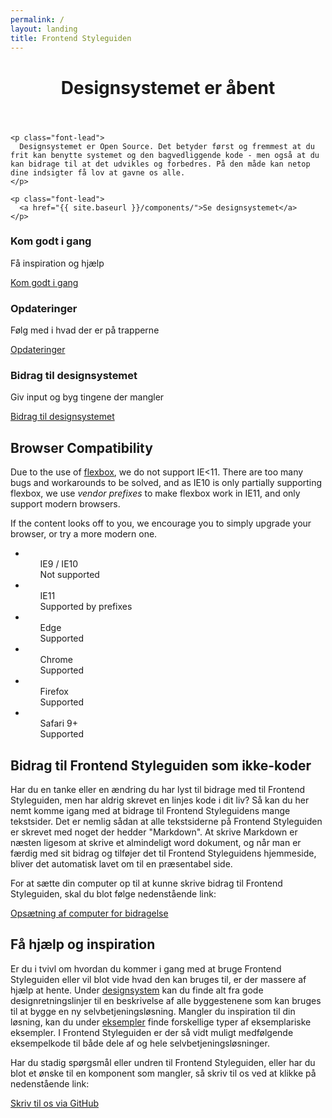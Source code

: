 ```yaml
---
permalink: /
layout: landing
title: Frontend Styleguiden
---
```


<div class="row">
  <div class="col-12 styleguide-content content">
    <header>
      <h1>Designsystemet er åbent</h1>
    </header>

    <p class="font-lead">
      Designsystemet er Open Source. Det betyder først og fremmest at du frit kan benytte systemet og den bagvedliggende kode - men også at du kan bidrage til at det udvikles og forbedres. På den måde kan netop dine indsigter få lov at gavne os alle.
    </p>

    <p class="font-lead">
      <a href="{{ site.baseurl }}/components/">Se designsystemet</a>
    </p>
  </div>
  <div class="md-col-4">
    <div class="card card-medium">
        <div class="card-header">
            <h3>Kom godt i gang</h3>
            <p>Få inspiration og hjælp</p>
        </div>
        <div class="card-block card-content card-center">
          <div>
            <i class="mdi mdi-thumb-up-outline mdi-48px"></i>
          </div>
        </div>
        <div class="card-action">
            <a href="{{ site.baseurl }}/getting-started/">Kom godt i gang</a>
        </div>
    </div>
  </div>
  <div class="md-col-4">
    <div class="card card-medium">
        <div class="card-header">
            <h3>Opdateringer</h3>
            <p>Følg med i hvad der er på trapperne</p>
        </div>
        <div class="card-block card-content card-center">
            <i class="mdi mdi-autorenew mdi-48px"></i>
        </div>
        <div class="card-action">
            <a href="{{ site.baseurl }}/whats-new/product-roadmap/">Opdateringer</a>
        </div>
    </div>
  </div>
  <div class="md-col-4">
    <div class="card card-medium">
        <div class="card-header">
            <h3>Bidrag til designsystemet</h3>
            <p>Giv input og byg tingene der mangler</p>
        </div>
        <div class="card-block card-content card-center">
            <i class="mdi mdi-source-branch mdi-48px"></i>
        </div>
        <div class="card-action">
            <a href="{{ site.baseurl }}/getting-started/bidrag-til-designsystemet/">Bidrag til designsystemet</a>
        </div>
    </div>
  </div>
</div>
<div class="row">
  <div class="col-12">
    <h2>Browser Compatibility</h2>
    <!--<div class="alert alert-warning">
      <div class="alert-body">
        <h3 class="alert-heading">Warning</h3>
        <div class="alert-text">-->
          <p>Due to the use of <a href="https://css-tricks.com/snippets/css/a-guide-to-flexbox/#flexbox-background">flexbox</a>, we do not support IE<11. There are too many bugs and workarounds to be solved, and as IE10 is only partially supporting flexbox, we use <em>vendor prefixes</em> to make flexbox work in IE11, and only support modern browsers.</p>
          <p>If the content looks off to you, we encourage you to simply upgrade your browser, or try a more modern one.</p>
        <!--</div>
      </div>
    </div>-->
  </div>
  <div class="row mt-3">
    <div class="col-12">
      <ul class="transparent-list">
        <div class="row">
          <div class="col-12 col-md-6 col-lg-4">
            <li>
              <ul class="list-tile">
                <div class="list-tile-icon">
                  <i class="mdi mdi-internet-explorer"></i>
                </div>
                <div class="list-tile-content">
                  <div class="list-tile-title">IE9 / IE10</div>
                  <div class="list-tile-subtitle">Not supported</div>
                </div>
                <div class="list-tile-action">
                  <i class="mdi mdi-close text-error"></i>
                </div>
              </ul>
            </li>
          </div>
          <div class="col-12 col-md-6 col-lg-4">
            <li>
              <ul class="list-tile">
                <div class="list-tile-icon">
                  <i class="mdi mdi-internet-explorer"></i>
                </div>
                <div class="list-tile-content">
                  <div class="list-tile-title">IE11</div>
                  <div class="list-tile-subtitle">Supported by prefixes</div>
                </div>
                <div class="list-tile-action">
                  <i class="mdi mdi-check text-success"></i>
                </div>
              </ul>
            </li>
          </div>
          <div class="col-12 col-md-6 col-lg-4">
            <li>
              <ul class="list-tile">
                <div class="list-tile-icon">
                  <i class="mdi mdi-edge"></i>
                </div>
                <div class="list-tile-content">
                  <div class="list-tile-title">Edge</div>
                  <div class="list-tile-subtitle">Supported</div>
                </div>
                <div class="list-tile-action">
                  <i class="mdi mdi-check text-success"></i>
                </div>
              </ul>
            </li>
          </div>
          <div class="col-12 col-md-6 col-lg-4">
            <li>
              <ul class="list-tile">
                <div class="list-tile-icon">
                  <i class="mdi mdi-google-chrome"></i>
                </div>
                <div class="list-tile-content">
                  <div class="list-tile-title">Chrome</div>
                  <div class="list-tile-subtitle">Supported</div>
                </div>
                <div class="list-tile-action">
                  <i class="mdi mdi-check text-success"></i>
                </div>
              </ul>
            </li>
          </div>
          <div class="col-12 col-md-6 col-lg-4">
            <li>
              <ul class="list-tile">
                <div class="list-tile-icon">
                  <i class="mdi mdi-firefox"></i>
                </div>
                <div class="list-tile-content">
                  <div class="list-tile-title">Firefox</div>
                  <div class="list-tile-subtitle">Supported</div>
                </div>
                <div class="list-tile-action">
                  <i class="mdi mdi-check text-success"></i>
                </div>
              </ul>
            </li>
          </div>
          <div class="col-12 col-md-6 col-lg-4">
            <li>
              <ul class="list-tile">
                <div class="list-tile-icon">
                  <i class="mdi mdi-apple-safari"></i>
                </div>
                <div class="list-tile-content">
                  <div class="list-tile-title">Safari 9+</div>
                  <div class="list-tile-subtitle">Supported</div>
                </div>
                <div class="list-tile-action">
                  <i class="mdi mdi-check text-success"></i>
                </div>
              </ul>
            </li>
          </div>
        </div>
      </ul>
    </div>
  </div>
</div>
<div class="row">
  <div class="col-lg-6 content">
    <h2 class="mt-2">Bidrag til Frontend Styleguiden som ikke-koder</h2>
    <p>Har du en tanke eller en ændring du har lyst til bidrage med til Frontend Styleguiden, men har aldrig skrevet en linjes kode i dit liv? Så kan du her nemt komme igang med at bidrage til Frontend Styleguidens mange tekstsider. Det er nemlig sådan at alle tekstsiderne på Frontend Styleguiden er skrevet med noget der hedder "Markdown". At skrive Markdown er næsten ligesom at skrive et almindeligt word dokument, og når man er færdig med sit bidrag og tilføjer det til Frontend Styleguidens hjemmeside, bliver det automatisk lavet om til en præsentabel side.</p>
    <p>For at sætte din computer op til at kunne skrive bidrag til Frontend Styleguiden, skal du blot følge nedenstående link:</p>
    <p><a href="{{ site.baseurl }}/getting-started/bidrag-til-designsystemet/#bidrag-til-Styleguiden-uden-kendskab-til-kode">Opsætning af computer for bidragelse</a></p>
  </div>
  <div class="col-lg-6 content">
    <h2 class="mt-2">Få hjælp og inspiration</h2>
    <p>Er du i tvivl om hvordan du kommer i gang med at bruge Frontend Styleguiden eller vil blot vide hvad den kan bruges til, er der massere af hjælp at hente. Under <a href="{{site.baseurl}}/components/">designsystem</a> kan du finde alt fra gode designretningslinjer til en beskrivelse af alle byggestenene som kan bruges til at bygge en ny selvbetjeningsløsning. Mangler du inspiration til din løsning, kan du under <a href="{{site.baseurl}}/page-templates/eksemplariske-eksempler/">eksempler</a> finde forskellige typer af eksemplariske eksempler. I Frontend Styleguiden er der så vidt muligt medfølgende eksempelkode til både dele af og hele selvbetjeningsløsninger.</p>
    <p>Har du stadig spørgsmål eller undren til Frontend Styleguiden, eller har du blot et ønske til en komponent som mangler, så skriv til os ved at klikke på nedenstående link:</p>
    <p><a href="https://github.com/jonasjensen77/frontend-styleguide-poc/issues">Skriv til os via GitHub</a></p>
  </div>
</div>
